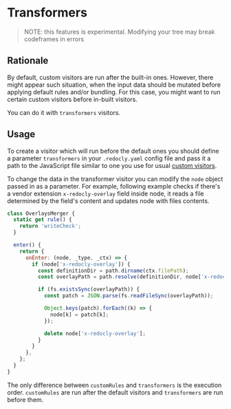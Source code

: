 # Transformers

> NOTE: this features is experimental. Modifying your tree may break codeframes in errors

## Rationale

By default, custom visitors are run after the built-in ones. However, there might appear such situation, when the input data should be mutated before applying default rules and/or bundling. For this case, you might want to run certain custom visitors before in-built visitors.

You can do it with `transformers` visitors.

## Usage

To create a visitor which will run before the default ones you should define a parameter `transformers` in your `.redocly.yaml` config file and pass it a path to the JavaScript file similar to one you use for usual [custom visitors](CUSTOM_VISITORS.md).

To change the data in the transformer visitor you can modify the `node` object passed in as a parameter. For example, following example checks if there's a vendor extension `x-redocly-overlay` field inside node, it reads a file determined by the field's content and updates node with files contents.

```js
class OverlaysMerger {
  static get rule() {
    return 'writeCheck';
  }

  enter() {
    return {
      onEnter: (node, _type, _ctx) => {
        if (node['x-redocly-overlay']) {
          const definitionDir = path.dirname(ctx.filePath);
          const overlayPath = path.resolve(definitionDir, node['x-redocly-overlay'].path);

          if (fs.existsSync(overlayPath)) {
            const patch = JSON.parse(fs.readFileSync(overlayPath));

            Object.keys(patch).forEach((k) => {
              node[k] = patch[k];
            });

            delete node['x-redocly-overlay'];
          }
        }
      },
    };
  }
}
```

The only difference between `customRules` and `transformers` is the execution order. `customRules` are run after the default visitors and `transformers` are run before them.